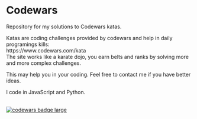 # Codewars
<p>Repository for my solutions to Codewars katas.</p>
<p>Katas are coding challenges provided by codewars and help in daily programings kills:<br>
https://www.codewars.com/kata<br>
The site works like a karate dojo, you earn belts and ranks by solving more and more complex challenges.</p>
 <p>This may help you in your coding.
Feel free to contact me if you have better ideas.</p>

<p>I code in JavaScript and Python.</p><br><a target="_blank" href="https://www.codewars.com/users/brudolce"><img src="https://www.codewars.com/users/brudolce/badges/large" alt="codewars badge large" /></a><br><br>


